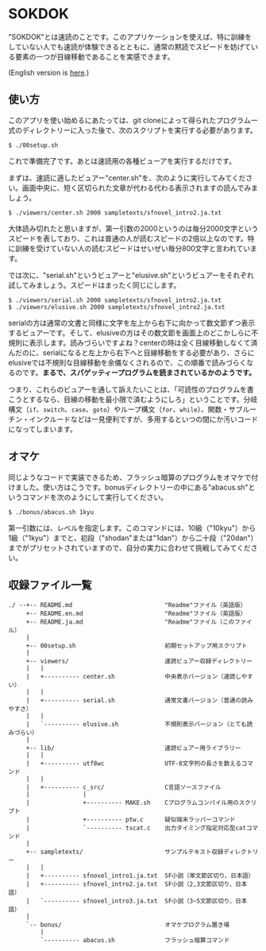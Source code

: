 # SOKDOK

"SOKDOK"とは速読のことです。このアプリケーションを使えば、特に訓練をしていない人でも速読が体験できるとともに、通常の黙読でスピードを妨げている要素の一つが目線移動であることを実感できます。

(English version is [here](README.en.md).)

## 使い方

このアプリを使い始めるにあたっては、git cloneによって得られたプログラム一式のディレクトリーに入った後で、次のスクリプトを実行する必要があります。

```
$ ./00setup.sh
```

これで準備完了です。あとは速読用の各種ビューアを実行するだけです。

まずは、速読に適したビュアー"center.sh"を、次のように実行してみてください。画面中央に、短く区切られた文章が代わる代わる表示されますの読んでみましょう。

```
$ ./viewers/center.sh 2000 sampletexts/sfnovel_intro2.ja.txt
```

大体読み切れたと思いますが、第一引数の2000というのは毎分2000文字というスピードを表しており、これは普通の人が読むスピードの2倍以上なのです。特に訓練を受けていない人の読むスピードはせいぜい毎分800文字と言われています。

では次に、"serial.sh"というビュアーと"elusive.sh"というビュアーをそれぞれ試してみましょう。スピードはまったく同じにします。

```
$ ./viewers/serial.sh 2000 sampletexts/sfnovel_intro2.ja.txt
$ ./viewers/elusive.sh 2000 sampletexts/sfnovel_intro2.ja.txt
```

serialの方は通常の文書と同様に文字を左上から右下に向かって数文節ずつ表示するビュアーです。そして、elusiveの方はその数文節を画面上のどこかしらに不規則に表示します。読みづらいですよね？centerの時は全く目線移動しなくて済んだのに、serialになると左上から右下へと目線移動をする必要があり、さらにelusiveでは不規則な目線移動を余儀なくされるので、この順番で読みづらくなるのです。**まるで、スパゲッティープログラムを読まされているかのようです。**

つまり、これらのビュアーを通して訴えたいことは、「可読性のプログラムを書こうとするなら、目線の移動を最小限で済むようにしろ」ということです。分岐構文（`if`、`switch`、`case`、`goto`）やループ構文（`for`、`while`）、関数・サブルーチン・インクルードなどは一見便利ですが、多用するといつの間にか汚いコードになってしまいます。

## オマケ

同じようなコードで実装できるため、フラッシュ暗算のプログラムをオマケで付けました。使い方はこうです。bonusディレクトリーの中にある"abacus.sh"というコマンドを次のようにして実行してください。

```
$ ./bonus/abacus.sh 1kyu
```

第一引数には、レベルを指定します。このコマンドには、10級（"10kyu"）から1級（"1kyu"）までと、初段（"shodan"または"1dan"）から二十段（"20dan"）までがプリセットされていますので、自分の実力に合わせて挑戦してみてください。


## 収録ファイル一覧

```
./ --+-- README.md                          "Readme"ファイル（英語版）
     +-- README.en.md                       "Readme"ファイル（英語版）
     +-- README.ja.md                       "Readme"ファイル（このファイル）
     |
     +-- 00setup.sh                         初期セットアップ用スクリプト
     |
     +-- viewers/                           速読ビュアー収録ディレクトリー
     |   |
     |   +---------- center.sh              中央表示バージョン（速読しやすい）
     |   |
     |   +---------- serial.sh              通常文書バージョン（普通の読みやすさ）
     |   |
     |   `---------- elusive.sh             不規則表示バージョン（とても読みづらい）
     |
     +-- lib/                               速読ビュアー用ライブラリー
     |   |
     |   +---------- utf8wc                 UTF-8文字列の長さを数えるコマンド
     |   |
     |   +---------- c_src/                 C言語ソースファイル
     |               |
     |               +---------- MAKE.sh    Cプログラムコンパイル用のスクリプト
     |               +---------- ptw.c      疑似端末ラッパーコマンド
     |               `---------- tscat.c    出力タイミング指定対応型catコマンド
     |
     +-- sampletexts/                       サンプルテキスト収録ディレクトリー
     |   |
     |   +---------- sfnovel_intro1.ja.txt  SF小説（単文節区切り、日本語）
     |   +---------- sfnovel_intro2.ja.txt  SF小説（2,3文節区切り、日本語）
     |   `---------- sfnovel_intro3.ja.txt  SF小説（3~5文節区切り、日本語）
     |
     `-- bonus/                             オマケプログラム置き場
         |
         `---------- abacus.sh              フラッシュ暗算コマンド
```
